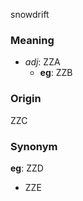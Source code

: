 snowdrift
### Meaning
+ _adj_: ZZA
    + __eg__: ZZB

### Origin

ZZC

### Synonym

__eg__: ZZD

+ ZZE


